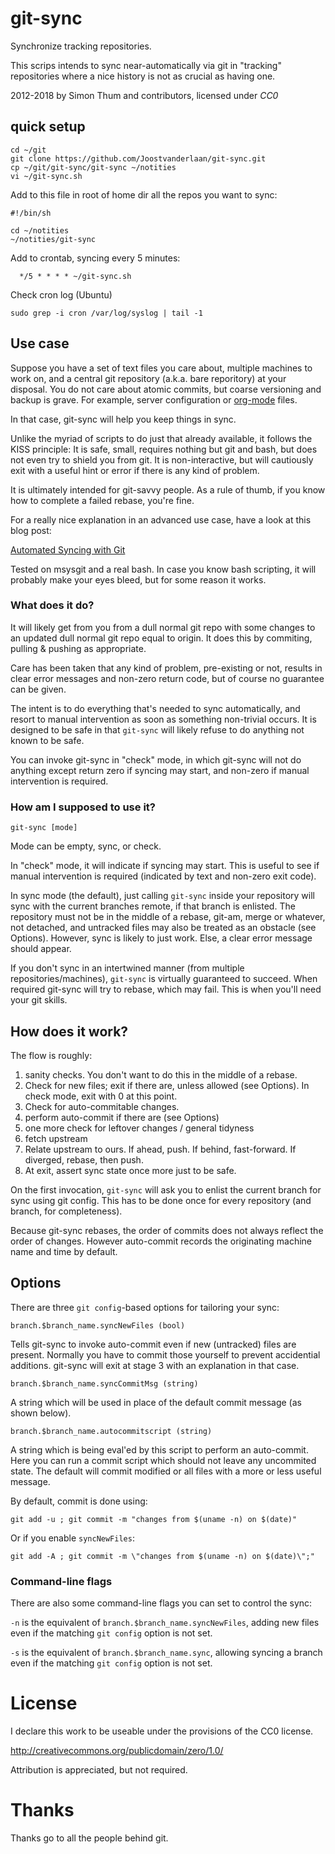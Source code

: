 # git-sync

Synchronize tracking repositories.

This scrips intends to sync near-automatically via git 
in "tracking" repositories where a nice history is not
as crucial as having one.

2012-2018 by Simon Thum and contributors, licensed under _CC0_

## quick setup

	cd ~/git
	git clone https://github.com/Joostvanderlaan/git-sync.git
	cp ~/git/git-sync/git-sync ~/notities 
	vi ~/git-sync.sh

Add to this file in root of home dir all the repos you want to sync:

	#!/bin/sh

	cd ~/notities
	~/notities/git-sync

Add to crontab, syncing every 5 minutes:

	  */5 * * * * ~/git-sync.sh                                              

Check cron log (Ubuntu)

	sudo grep -i cron /var/log/syslog | tail -1

## Use case

Suppose you have a set of text files you care about, multiple machines
to work on, and a central git repository (a.k.a. bare reporitory) at
your disposal. You do not care about atomic commits, but coarse
versioning and backup is grave. For example, server configuration or
[org-mode](http://orgmode.org) files.

In that case, git-sync will help you keep things in sync.

Unlike the myriad of scripts to do just that already available,
it follows the KISS principle: It is safe, small, requires nothing but
git and bash, but does not even try to shield you from git. It is
non-interactive, but will cautiously exit with a useful hint or error
if there is any kind of problem.

It is ultimately intended for git-savvy people. As a rule of thumb, if
you know how to complete a failed rebase, you're fine.

For a really nice explanation in an advanced use case, have a look at this blog post:

[Automated Syncing with Git](https://worthe-it.co.za/programming/2016/08/13/automated-syncing-with-git.html)

Tested on msysgit and a real bash. In case you know bash scripting, it
will probably make your eyes bleed, but for some reason it works.

### What does it do?

It will likely get from you from a dull normal git repo with some
changes to an updated dull normal git repo equal to origin. It does
this by commiting, pulling & pushing as appropriate.

Care has been taken that any kind of problem, pre-existing or not,
results in clear error messages and non-zero return code, but of
course no guarantee can be given.

The intent is to do everything that's needed to sync
automatically, and resort to manual intervention as soon
as something non-trivial occurs. It is designed to be safe
in that `git-sync` will likely refuse to do anything not known to
be safe.

You can invoke git-sync in "check" mode, in which git-sync will not do
anything except return zero if syncing may start, and non-zero if
manual intervention is required.

### How am I supposed to use it?

    git-sync [mode]

Mode can be empty, sync, or check.

In "check" mode, it will indicate if syncing may start. This is useful
to see if manual intervention is required (indicated by text and
non-zero exit code).

In sync mode (the default), just calling `git-sync` inside your
repository will sync with the current branches remote, if that
branch is enlisted.  The repository must not be in the middle of a
rebase, git-am, merge or whatever, not detached, and untracked files
may also be treated as an obstacle (see Options). However, sync is
likely to just work. Else, a clear error message should appear.

If you don't sync in an intertwined manner (from multiple
repositories/machines), `git-sync` is virtually guaranteed to succeed.
When required git-sync will try to rebase, which may fail. This is
when you'll need your git skills.

## How does it work?

The flow is roughly:

1. sanity checks. You don't want to do this in the middle of a rebase.
2. Check for new files; exit if there are, unless allowed (see Options). In check mode, exit with 0 at this point.
3. Check for auto-commitable changes.
4. perform auto-commit if there are (see Options)
5. one more check for leftover changes / general tidyness
6. fetch upstream
7. Relate upstream to ours. If ahead, push. If behind, fast-forward. If diverged, rebase, then push.
6. At exit, assert sync state once more just to be safe.

On the first invocation, `git-sync` will ask you to enlist the
current branch for sync using git config. This has to be done once for
every repository (and branch, for completeness).

Because git-sync rebases, the order of commits does not always reflect
the order of changes. However auto-commit records the originating machine
name and time by default.

## Options

There are three `git config`-based options for tailoring your sync:

    branch.$branch_name.syncNewFiles (bool)
    
Tells git-sync to invoke auto-commit even if new (untracked) files are
present. Normally you have to commit those yourself to prevent
accidential additions. git-sync will exit at stage 3 with an
explanation in that case.

    branch.$branch_name.syncCommitMsg (string)

A string which will be used in place of the default commit message (as shown
below).

    branch.$branch_name.autocommitscript (string)
	
A string which is being eval'ed by this script to perform an
auto-commit. Here you can run a commit script which should not
leave any uncommited state. The default will commit modified or
all files with a more or less useful message.

By default, commit is done using:

    git add -u ; git commit -m "changes from $(uname -n) on $(date)"

Or if you enable `syncNewFiles`:

    git add -A ; git commit -m \"changes from $(uname -n) on $(date)\";"

### Command-line flags

There are also some command-line flags you can set to control the sync:

`-n` is the equivalent of `branch.$branch_name.syncNewFiles`, adding new files
even if the matching `git config` option is not set.

`-s` is the equivalent of `branch.$branch_name.sync`, allowing syncing a branch
even if the matching `git config` option is not set.

# License

I declare this work to be useable under the provisions of the CC0 license.

http://creativecommons.org/publicdomain/zero/1.0/

Attribution is appreciated, but not required.

# Thanks

Thanks go to all the people behind git.
